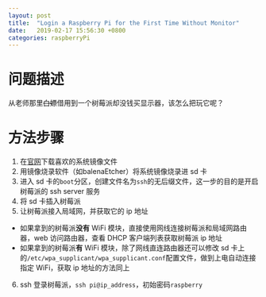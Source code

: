 ```yaml
---
layout: post
title:  "Login a Raspberry Pi for the First Time Without Monitor"
date:   2019-02-17 15:56:30 +0800
categories: raspberryPi
---
```

# 问题描述
从老师那里~~白嫖~~借用到一个树莓派却没钱买显示器，该怎么把玩它呢？
# 方法步骤
1. 在[官网](https://www.raspberrypi.org/downloads/)下载喜欢的系统镜像文件
2. 用镜像烧录软件（如balenaEtcher）将系统镜像烧录进 sd 卡
3. 进入 sd 卡的`boot`分区，创建文件名为`ssh`的无后缀文件，这一步的目的是开启树莓派的 ssh server 服务
4. 将 sd 卡插入树莓派
5. 让树莓派接入局域网，并获取它的 ip 地址
  * 如果拿到的树莓派**没有** WiFi 模块，直接使用网线连接树莓派和局域网路由器，web 访问路由器，查看 DHCP 客户端列表获取树莓派 ip 地址
  * 如果拿到的树莓派**有** WiFi 模块，除了网线直连路由器还可以修改 sd 卡上的`/etc/wpa_supplicant/wpa_supplicant.conf`配置文件，做到上电自动连接指定 WiFi，获取 ip 地址的方法同上
6. ssh 登录树莓派，`ssh pi@ip_address`，初始密码`raspberry`